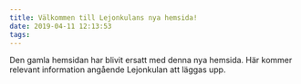 ```yaml
---
title: Välkommen till Lejonkulans nya hemsida!
date: 2019-04-11 12:13:53
tags:
---
```


Den gamla hemsidan har blivit ersatt med denna nya hemsida. Här kommer relevant information angående Lejonkulan att läggas upp.